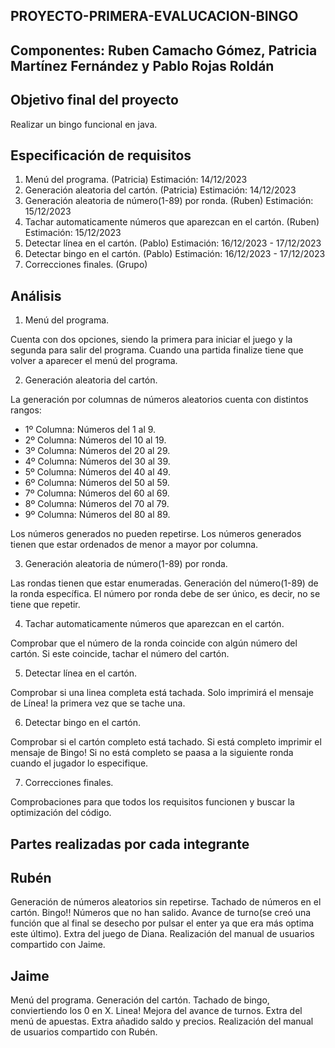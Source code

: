 ## PROYECTO-PRIMERA-EVALUCACION-BINGO
## Componentes: Ruben Camacho Gómez, Patricia Martínez Fernández y Pablo Rojas Roldán

## Objetivo final del proyecto
Realizar un bingo funcional en java.

## Especificación de requisitos
1. Menú del programa. (Patricia) Estimación: 14/12/2023
2. Generación aleatoria del cartón. (Patricia) Estimación: 14/12/2023
3. Generación aleatoria de número(1-89) por ronda. (Ruben) Estimación: 15/12/2023
4. Tachar automaticamente números que aparezcan en el cartón. (Ruben) Estimación: 15/12/2023
5. Detectar línea en el cartón. (Pablo) Estimación: 16/12/2023 - 17/12/2023
6. Detectar bingo en el cartón. (Pablo) Estimación: 16/12/2023 - 17/12/2023
7. Correcciones finales. (Grupo)

## Análisis
1. Menú del programa.

Cuenta con dos opciones, siendo la primera para iniciar el juego y la segunda para salir del programa.
Cuando una partida finalize tiene que volver a aparecer el menú del programa.

2. Generación aleatoria del cartón.

La generación por columnas de números aleatorios cuenta con distintos rangos:
- 1º Columna: Números del 1 al 9.
- 2º Columna: Números del 10 al 19.
- 3º Columna: Números del 20 al 29.
- 4º Columna: Números del 30 al 39.
- 5º Columna: Números del 40 al 49.
- 6º Columna: Números del 50 al 59.
- 7º Columna: Números del 60 al 69.
- 8º Columna: Números del 70 al 79.
- 9º Columna: Números del 80 al 89.

Los números generados no pueden repetirse.
Los números generados tienen que estar ordenados de menor a mayor por columna.

3. Generación aleatoria de número(1-89) por ronda.

Las rondas tienen que estar enumeradas.
Generación del número(1-89) de la ronda específica.
El número por ronda debe de ser único, es decir, no se tiene que repetir.

4. Tachar automaticamente números que aparezcan en el cartón.

Comprobar que el número de la ronda coincide con algún número del cartón.
Si este coincide, tachar el número del cartón.
 
5. Detectar línea en el cartón.

Comprobar si una linea completa está tachada.
Solo imprimirá el mensaje de Línea! la primera vez que se tache una.
 
6. Detectar bingo en el cartón.

Comprobar si el cartón completo está tachado.
Si está completo imprimir el mensaje de Bingo!
Si no está completo se paasa a la siguiente ronda cuando el jugador lo especifique.
 
7. Correcciones finales.

Comprobaciones para que todos los requisitos funcionen y buscar la optimización del código.
 
## Partes realizadas por cada integrante

## Rubén

Generación de números aleatorios sin repetirse.
Tachado de números en el cartón.
Bingo!!
Números que no han salido.
Avance de turno(se creó una función que al final se desecho por pulsar el enter ya que era más optima este último).
Extra del juego de Diana.
Realización del manual de usuarios compartido con Jaime.

## Jaime

Menú del programa.
Generación del cartón.
Tachado de bingo, conviertiendo los 0 en X.
Linea!
Mejora del avance de turnos.
Extra del menú de apuestas.
Extra añadido saldo y precios.
Realización del manual de usuarios compartido con Rubén.
